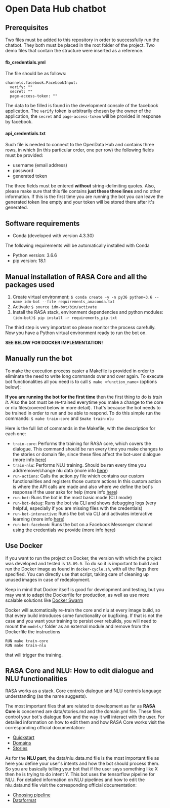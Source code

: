 # Open Data Hub chatbot

## Prerequisites
Two files must be added to this repository in order to successfully run the chatbot.
They both must be placed in the root folder of the project. Two demo files that contain the structure were inserted as a reference.

#### fb_credentials.yml
The file should be as follows:
```
channels.facebook.FacebookInput:
  verify: ""
  secret: ""
  page-access-token: ""
```

The data to be filled is found in the development console of the facebook application.
The `verify` token is arbitrarily chosen by the owner of the application, the `secret` and `page-access-token` will be provided in response by facebook.

#### api_credentials.txt
Such file is needed to connect to the OpenData Hub and contains three rows, in which (in this particular order, one per row) the following fields must be provided:
- username (email address)
- password
- generated token

The three fields must be entered **without** string-delimiting quotes. Also, please make sure that this file contains **just these three lines** and no other information.
If this is the first time you are running the bot you can leave the generated token line empty and your token will be stored there after it's generated.

## Software requirements
- Conda (developed with version 4.3.30)

The following requirements will be automatically installed with Conda

- Python version: 3.6.6
- pip version: 18.1

## Manual installation of RASA Core and all the packages used
1) Create virtual environment: ```$ conda create -y -n py36 python=3.6 --name idm-bot --file requirements_anaconda.txt```
2) Activate ```$ source idm-bot/bin/activate```
3) Install the RASA stack, environment dependencies and python modules: ```(idm-bot)$ pip install -r requirements_pip.txt```

The third step is very important so please monitor the process carefully.
Now you have a Python virtual environment ready to run the bot on.

**SEE BELOW FOR DOCKER IMPLEMENTATION!**

## Manually run the bot
To make the execution process easier a Makefile is provided in order to eliminate the need to write long commands over and over again. To execute bot functionalities all you need is to call `$ make <function_name>` (options below):

**If you are running the bot for the first time** then the first thing to do is *train it*. Also the bot must be re-trained everytime you make a change to the core or nlu files(covered below in more detail). That's because the bot needs to be trained in order to run and be able to respond. To do this simple run the commands: `$ make train-core` and `$make train-nlu`

Here is the full list of commands in the Makefile, with the description for each one:
- `train-core`: Performs the training for RASA core, which covers the dialogue. This command should be ran every time you make changes to the stories or domain file, since these files affect the bot-user dialogue (more info [here](https://www.rasa.com/docs/core/policies/))
- `train-nlu`: Performs NLU training. Should be ran every time you add/remove/change nlu data (more info [here](https://rasa.com/docs/nlu/dataformat/))
- `run-actions`: Calls the action.py file which contains our custom functionalities and registers those custom actions
In this custom action is where the API calls are made and also where we define the bot's response if the user asks for help (more info [here](https://www.rasa.com/docs/core/customactions/))
- `run-bot`: Runs the bot in the most basic mode (CLI mode)
- `run-bot-debug`: Runs the bot via CLI and shows debugging logs (very helpful, especially if you are missing files with the credentials)
- `run-bot-interactive`: Runs the bot via CLI and activates interactive learning (more info [here](https://www.rasa.com/docs/core/interactive_learning/))
- `run-bot-facebook`: Runs the bot on a Facebook Messenger channel using the credentials we provide (more info [here](https://www.rasa.com/docs/core/connectors/#facebook-setup))


## Use Docker
If you want to run the project on Docker, the version with which the project was developed and tested is `18.09.0`. To do so it is important to build and run the Docker image as found in `docker-cycle.sh`, with all the flags there specified. You can directly use that script, taking care of cleaning up unused images in case of redeployment.

Keep in mind that Docker itself is good for development and testing, but you may want to adapt the Dockerfile for production, as well as use more scalable solutions like [Docker Swarm](https://docs.docker.com/engine/swarm/)

Docker will automatically re-train the core and nlu at every image build, so that every build introduces some functionality or bugfixing. If that is not the case and you want your training to persist over rebuilds, you will need to mount the `models/` folder as an external module and remove from the Dockerfile the instructions
```
RUN make train-core
RUN make train-nlu
```
that will trigger the training.

## RASA Core and NLU: How to edit dialogue and NLU functionalities
RASA works as a stack. Core controls dialogue and NLU controls language understanding (as the name suggests).

The most important files that are related to development as far as **RASA Core** is concerned are data/stories.md and the domain.yml file. These files control your bot's dialogue flow and the way it will interact with the user. For detailed information on how to edit them and how RASA Core works visit the corresponding official documentation:
- [Quickstart](https://www.rasa.com/docs/core/quickstart/)
- [Domains](https://www.rasa.com/docs/core/domains/)
- [Stories](https://www.rasa.com/docs/core/stories/)

As for the **NLU part**, the data/nlu_data.md file is the most important file as here you define your user's intents and how the bot should process them. So you are basically telling your bot that if the user says something like X then he is trying to do intent Y. This bot uses the tensorflow pipeline for NLU. For detailed information on NLU pipelines and how to edit the nlu_data.md file visit the corresponding official documentation:
- [Choosing pipeline](https://www.rasa.com/docs/nlu/choosing_pipeline/)
- [Dataformat](https://www.rasa.com/docs/nlu/dataformat/)
